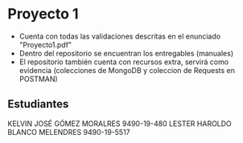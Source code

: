 # Proyecto 1

* Cuenta con todas las validaciones descritas en el enunciado "Proyecto1.pdf"
* Dentro del repositorio se encuentran los entregables (manuales)
* El repositorio también cuenta con recursos extra, servirá como evidencia (colecciones de MongoDB y coleccion de Requests en POSTMAN)

## Estudiantes

KELVIN JOSÉ GÓMEZ MORALRES          9490-19-480
LESTER HAROLDO BLANCO MELENDRES     9490-19-5517
